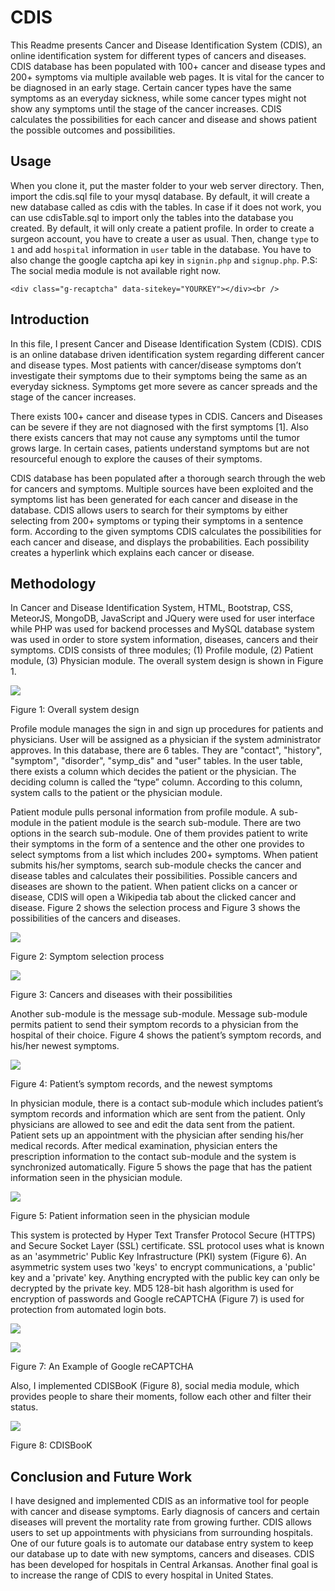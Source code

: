 # CDIS

This Readme presents Cancer and Disease Identification System (CDIS), an online identification system for different types of cancers and diseases. CDIS database has been populated with 100+ cancer and disease types and 200+ symptoms via multiple available web pages. It is vital for the cancer to be diagnosed in an early stage. Certain cancer types have the same symptoms as an everyday sickness, while some cancer types might not show any symptoms until the stage of the cancer increases. CDIS calculates the possibilities for each cancer and disease and shows patient the possible outcomes and possibilities. 

## Usage

When you clone it, put the master folder to your web server directory. Then, import the cdis.sql file to your mysql database. By default, it will create a new database called as cdis with the tables. In case if it does not work, you can use cdisTable.sql to import only the tables into the database you created. By default, it will only create a patient profile. In order to create a surgeon account, you have to create a user as usual. Then, change `type` to `1` and add `hospital` information in `user` table in the database. You have to also change the google captcha api key in `signin.php` and `signup.php`. P.S: The social media module is not available right now.

```
<div class="g-recaptcha" data-sitekey="YOURKEY"></div><br />
```

## Introduction

In this file, I present Cancer and Disease Identification System (CDIS). CDIS is an online database driven identification system regarding different cancer and disease types. Most patients with cancer/disease symptoms don’t investigate their symptoms due to their symptoms being the same as an everyday sickness. Symptoms get more severe as cancer spreads and the stage of the cancer increases. 

There exists 100+ cancer and disease types in CDIS. Cancers and Diseases can be severe if they are not diagnosed with the first symptoms [1]. Also there exists cancers that may not cause any symptoms until the tumor grows large. In certain cases, patients understand symptoms but are not resourceful enough to explore the causes of their symptoms.

CDIS database has been populated after a thorough search through the web for cancers and symptoms. Multiple sources have been exploited and the symptoms list has been generated for each cancer and disease in the database. CDIS allows users to search for their symptoms by either selecting from 200+ symptoms or typing their symptoms in a sentence form. According to the given symptoms CDIS calculates the possibilities for each cancer and disease, and displays the probabilities. Each possibility creates a hyperlink which explains each cancer or disease. 

## Methodology

In Cancer and Disease Identification System, HTML, Bootstrap, CSS, MeteorJS, MongoDB, JavaScript and JQuery were used for user interface while PHP was used for backend processes and MySQL database system was used in order to store system information, diseases, cancers and their symptoms. CDIS consists of three modules; (1) Profile module, (2) Patient module, (3) Physician module. The overall system design is shown in Figure 1.

![](img/Picture1.png)

Figure 1: Overall system design

Profile module manages the sign in and sign up procedures for patients and physicians. User will be assigned as a physician if the system administrator approves. In this database, there are 6 tables. They are "contact", "history", "symptom", "disorder", "symp_dis" and "user" tables. In the user table, there exists a column which decides the patient or the physician. The deciding column is called the “type” column. According to this column, system calls to the patient or the physician module.

Patient module pulls personal information from profile module. A sub-module in the patient module is the search sub-module. There are two options in the search sub-module. One of them provides patient to write their symptoms in the form of a sentence and the other one provides to select symptoms from a list which includes 200+ symptoms. When patient submits his/her symptoms, search sub-module checks the cancer and disease tables and calculates their possibilities. Possible cancers and diseases are shown to the patient. When patient clicks on a cancer or disease, CDIS will open a Wikipedia tab about the clicked cancer and disease. Figure 2 shows the selection process and Figure 3 shows the possibilities of the cancers and diseases.

![](img/Picture2.png)

Figure 2: Symptom selection process

![](img/Picture3.png)

Figure 3: Cancers and diseases with their possibilities

Another sub-module is the message sub-module. Message sub-module permits patient to send their symptom records to a physician from the hospital of their choice. Figure 4 shows the patient’s symptom records, and his/her newest symptoms.

![](img/Picture4.png)

Figure 4: Patient’s symptom records, and the newest symptoms

In physician module, there is a contact sub-module which includes patient’s symptom records and information which are sent from the patient. Only physicians are allowed to see and edit the data sent from the patient. Patient sets up an appointment with the physician after sending his/her medical records. After medical examination, physician enters the prescription information to the contact sub-module and the system is synchronized automatically. Figure 5 shows the page that has the patient information seen in the physician module.

![](img/Picture5.png) 

Figure 5: Patient information seen in the physician module

This system is protected by Hyper Text Transfer Protocol Secure (HTTPS) and Secure Socket Layer (SSL) certificate. SSL protocol uses what is known as an 'asymmetric' Public Key Infrastructure (PKI) system (Figure 6). An asymmetric system uses two 'keys' to encrypt communications, a 'public' key and a 'private' key. Anything encrypted with the public key can only be decrypted by the private key. MD5 128-bit hash algorithm is used for encryption of passwords and Google reCAPTCHA (Figure 7) is used for protection from automated login bots.

![](img/Picture6.png)

![](img/Picture7.png)

Figure 7: An Example of Google reCAPTCHA

Also, I implemented CDISBooK (Figure 8), social media module, which provides people to share their moments, follow each other and filter their status.

![](img/Picture8.png)

Figure 8: CDISBooK

## Conclusion and Future Work

I have designed and implemented CDIS as an informative tool for people with cancer and disease symptoms. Early diagnosis of cancers and certain diseases will prevent the mortality rate from growing further. CDIS allows users to set up appointments with physicians from surrounding hospitals. One of our future goals is to automate our database entry system to keep our database up to date with new symptoms, cancers and diseases. CDIS has been developed for hospitals in Central Arkansas. Another final goal is to increase the range of CDIS to every hospital in United States.
